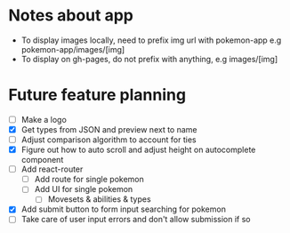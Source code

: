 # Notes about app
* To display images locally, need to prefix img url with pokemon-app e.g pokemon-app/images/[img]
* To display on gh-pages, do not prefix with anything, e.g images/[img]

# Future feature planning

- [ ] Make a logo
- [x] Get types from JSON and preview next to name
- [ ] Adjust comparison algorithm to account for ties
- [x] Figure out how to auto scroll and adjust height on autocomplete component
- [ ] Add react-router
    - [ ] Add route for single pokemon
    - [ ] Add UI for single pokemon
        - [ ] Movesets & abilities & types
- [x] Add submit button to form input searching for pokemon
- [ ] Take care of user input errors and don't allow submission if so
